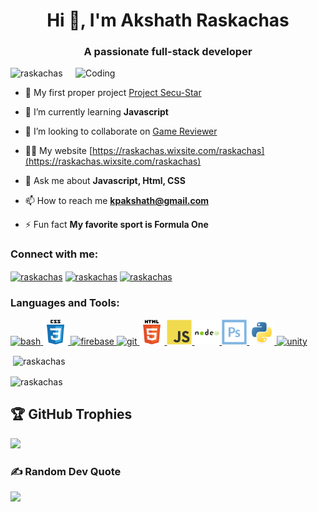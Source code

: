 <h1 align="center">Hi 👋, I'm Akshath Raskachas</h1>
<h3 align="center">A passionate full-stack developer</h3>
<img align="right" alt="Coding" width="400" src="https://www.sarvika.com/wp-content/uploads/2021/03/Backend-Developer-Python-GIF-Dribble.gif">

<p align="left"> <img src="https://komarev.com/ghpvc/?username=raskachas&label=Profile%20views&color=0e75b6&style=flat" alt="raskachas" /> </p>

- 🔭 My first proper project [Project Secu-Star](https://github.com/Raskachas/Secu-Star)

- 🌱 I’m currently learning **Javascript**

- 👯 I’m looking to collaborate on [Game Reviewer](https://github.com/Raskachas/game-reviewer)

- 👨‍💻 My website [https://raskachas.wixsite.com/raskachas](https://raskachas.wixsite.com/raskachas)

- 💬 Ask me about **Javascript, Html, CSS**

- 📫 How to reach me **kpakshath@gmail.com**

- ⚡ Fun fact **My favorite sport is Formula One**

<h3 align="left">Connect with me:</h3>
<p align="left">
<a href="https://codepen.io/raskachas" target="blank"><img align="center" src="https://raw.githubusercontent.com/rahuldkjain/github-profile-readme-generator/master/src/images/icons/Social/codepen.svg" alt="raskachas" height="30" width="40" /></a>
<a href="https://stackoverflow.com/users/raskachas" target="blank"><img align="center" src="https://raw.githubusercontent.com/rahuldkjain/github-profile-readme-generator/master/src/images/icons/Social/stack-overflow.svg" alt="raskachas" height="30" width="40" /></a>
<a href="https://www.youtube.com/c/raskachas" target="blank"><img align="center" src="https://raw.githubusercontent.com/rahuldkjain/github-profile-readme-generator/master/src/images/icons/Social/youtube.svg" alt="raskachas" height="30" width="40" /></a>
</p>

<h3 align="left">Languages and Tools:</h3>
<p align="left"> <a href="https://www.gnu.org/software/bash/" target="_blank" rel="noreferrer"> <img src="https://www.vectorlogo.zone/logos/gnu_bash/gnu_bash-icon.svg" alt="bash" width="40" height="40"/> </a> <a href="https://www.w3schools.com/css/" target="_blank" rel="noreferrer"> <img src="https://raw.githubusercontent.com/devicons/devicon/master/icons/css3/css3-original-wordmark.svg" alt="css3" width="40" height="40"/> </a> <a href="https://firebase.google.com/" target="_blank" rel="noreferrer"> <img src="https://www.vectorlogo.zone/logos/firebase/firebase-icon.svg" alt="firebase" width="40" height="40"/> </a> <a href="https://git-scm.com/" target="_blank" rel="noreferrer"> <img src="https://www.vectorlogo.zone/logos/git-scm/git-scm-icon.svg" alt="git" width="40" height="40"/> </a> <a href="https://www.w3.org/html/" target="_blank" rel="noreferrer"> <img src="https://raw.githubusercontent.com/devicons/devicon/master/icons/html5/html5-original-wordmark.svg" alt="html5" width="40" height="40"/> </a> <a href="https://developer.mozilla.org/en-US/docs/Web/JavaScript" target="_blank" rel="noreferrer"> <img src="https://raw.githubusercontent.com/devicons/devicon/master/icons/javascript/javascript-original.svg" alt="javascript" width="40" height="40"/> </a> <a href="https://nodejs.org" target="_blank" rel="noreferrer"> <img src="https://raw.githubusercontent.com/devicons/devicon/master/icons/nodejs/nodejs-original-wordmark.svg" alt="nodejs" width="40" height="40"/> </a> <a href="https://www.photoshop.com/en" target="_blank" rel="noreferrer"> <img src="https://raw.githubusercontent.com/devicons/devicon/master/icons/photoshop/photoshop-line.svg" alt="photoshop" width="40" height="40"/> </a> <a href="https://www.python.org" target="_blank" rel="noreferrer"> <img src="https://raw.githubusercontent.com/devicons/devicon/master/icons/python/python-original.svg" alt="python" width="40" height="40"/> </a> <a href="https://unity.com/" target="_blank" rel="noreferrer"> <img src="https://www.vectorlogo.zone/logos/unity3d/unity3d-icon.svg" alt="unity" width="40" height="40"/> </a> </p>



<p>&nbsp;<img align="center" src="https://github-readme-stats.vercel.app/api?username=raskachas&show_icons=true&locale=en" alt="raskachas" /></p>

<p><img align="center" src="https://github-readme-streak-stats.herokuapp.com/?user=raskachas&" alt="raskachas" /></p>

## 🏆 GitHub Trophies
![](https://github-profile-trophy.vercel.app/?username=Raskachas&theme=tokyonight&no-frame=false&no-bg=false&margin-w=4)

### ✍️ Random Dev Quote
![](https://quotes-github-readme.vercel.app/api?type=horizontal&theme=radical)
